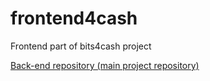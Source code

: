# frontend4cash

Frontend part of bits4cash project

[Back-end repository (main project repository)](https://github.com/Minwasko/backend4cash)
